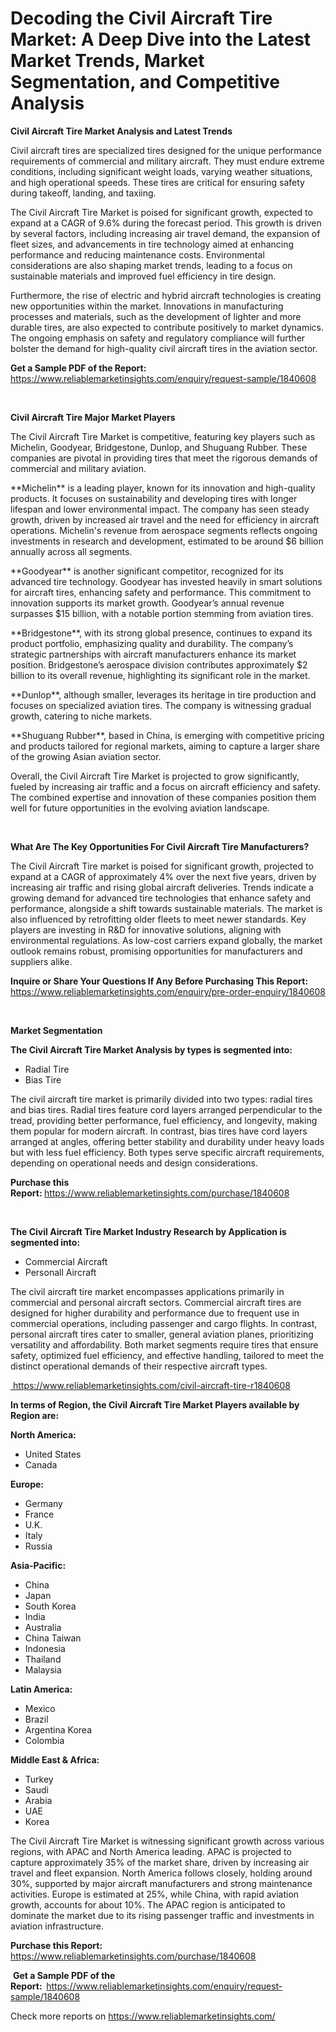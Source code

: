 <p><h1>Decoding the Civil Aircraft Tire Market: A Deep Dive into the Latest Market Trends, Market Segmentation, and Competitive Analysis</h1></p><p><strong>Civil Aircraft Tire Market Analysis and Latest Trends</strong></p>
<p><p>Civil aircraft tires are specialized tires designed for the unique performance requirements of commercial and military aircraft. They must endure extreme conditions, including significant weight loads, varying weather situations, and high operational speeds. These tires are critical for ensuring safety during takeoff, landing, and taxiing.</p><p>The Civil Aircraft Tire Market is poised for significant growth, expected to expand at a CAGR of 9.6% during the forecast period. This growth is driven by several factors, including increasing air travel demand, the expansion of fleet sizes, and advancements in tire technology aimed at enhancing performance and reducing maintenance costs. Environmental considerations are also shaping market trends, leading to a focus on sustainable materials and improved fuel efficiency in tire design.</p><p>Furthermore, the rise of electric and hybrid aircraft technologies is creating new opportunities within the market. Innovations in manufacturing processes and materials, such as the development of lighter and more durable tires, are also expected to contribute positively to market dynamics. The ongoing emphasis on safety and regulatory compliance will further bolster the demand for high-quality civil aircraft tires in the aviation sector.</p></p>
<p><strong>Get a Sample PDF of the Report:&nbsp;</strong> <a href="https://www.reliablemarketinsights.com/enquiry/request-sample/1840608?utm_campaign=3560&utm_medium=2&utm_source=Github&utm_content=ia&utm_term=31032025&utm_id=civil-aircraft-tire">https://www.reliablemarketinsights.com/enquiry/request-sample/1840608</a></p>
<p>&nbsp;</p>
<p><strong>Civil Aircraft Tire Major Market Players</strong></p>
<p><p>The Civil Aircraft Tire Market is competitive, featuring key players such as Michelin, Goodyear, Bridgestone, Dunlop, and Shuguang Rubber. These companies are pivotal in providing tires that meet the rigorous demands of commercial and military aviation.</p><p>**Michelin** is a leading player, known for its innovation and high-quality products. It focuses on sustainability and developing tires with longer lifespan and lower environmental impact. The company has seen steady growth, driven by increased air travel and the need for efficiency in aircraft operations. Michelin's revenue from aerospace segments reflects ongoing investments in research and development, estimated to be around $6 billion annually across all segments.</p><p>**Goodyear** is another significant competitor, recognized for its advanced tire technology. Goodyear has invested heavily in smart solutions for aircraft tires, enhancing safety and performance. This commitment to innovation supports its market growth. Goodyear’s annual revenue surpasses $15 billion, with a notable portion stemming from aviation tires.</p><p>**Bridgestone**, with its strong global presence, continues to expand its product portfolio, emphasizing quality and durability. The company’s strategic partnerships with aircraft manufacturers enhance its market position. Bridgestone’s aerospace division contributes approximately $2 billion to its overall revenue, highlighting its significant role in the market.</p><p>**Dunlop**, although smaller, leverages its heritage in tire production and focuses on specialized aviation tires. The company is witnessing gradual growth, catering to niche markets.</p><p>**Shuguang Rubber**, based in China, is emerging with competitive pricing and products tailored for regional markets, aiming to capture a larger share of the growing Asian aviation sector.</p><p>Overall, the Civil Aircraft Tire Market is projected to grow significantly, fueled by increasing air traffic and a focus on aircraft efficiency and safety. The combined expertise and innovation of these companies position them well for future opportunities in the evolving aviation landscape.</p></p>
<p>&nbsp;</p>
<p><strong>What Are The Key Opportunities For Civil Aircraft Tire Manufacturers?</strong></p>
<p><p>The Civil Aircraft Tire market is poised for significant growth, projected to expand at a CAGR of approximately 4% over the next five years, driven by increasing air traffic and rising global aircraft deliveries. Trends indicate a growing demand for advanced tire technologies that enhance safety and performance, alongside a shift towards sustainable materials. The market is also influenced by retrofitting older fleets to meet newer standards. Key players are investing in R&D for innovative solutions, aligning with environmental regulations. As low-cost carriers expand globally, the market outlook remains robust, promising opportunities for manufacturers and suppliers alike.</p></p>
<p><strong>Inquire or Share Your Questions If Any Before Purchasing This Report:</strong> <a href="https://www.reliablemarketinsights.com/enquiry/pre-order-enquiry/1840608?utm_campaign=3560&utm_medium=2&utm_source=Github&utm_content=ia&utm_term=31032025&utm_id=civil-aircraft-tire">https://www.reliablemarketinsights.com/enquiry/pre-order-enquiry/1840608</a></p>
<p>&nbsp;</p>
<p><strong>Market Segmentation</strong></p>
<p><strong>The Civil Aircraft Tire Market Analysis by types is segmented into:</strong></p>
<p><ul><li>Radial Tire</li><li>Bias Tire</li></ul></p>
<p><p>The civil aircraft tire market is primarily divided into two types: radial tires and bias tires. Radial tires feature cord layers arranged perpendicular to the tread, providing better performance, fuel efficiency, and longevity, making them popular for modern aircraft. In contrast, bias tires have cord layers arranged at angles, offering better stability and durability under heavy loads but with less fuel efficiency. Both types serve specific aircraft requirements, depending on operational needs and design considerations.</p></p>
<p><strong>Purchase this Report:&nbsp;</strong><a href="https://www.reliablemarketinsights.com/purchase/1840608?utm_campaign=3560&utm_medium=2&utm_source=Github&utm_content=ia&utm_term=31032025&utm_id=civil-aircraft-tire">https://www.reliablemarketinsights.com/purchase/1840608</a></p>
<p>&nbsp;</p>
<p><strong>The Civil Aircraft Tire Market Industry Research by Application is segmented into:</strong></p>
<p><ul><li>Commercial Aircraft</li><li>Personall Aircraft</li></ul></p>
<p><p>The civil aircraft tire market encompasses applications primarily in commercial and personal aircraft sectors. Commercial aircraft tires are designed for higher durability and performance due to frequent use in commercial operations, including passenger and cargo flights. In contrast, personal aircraft tires cater to smaller, general aviation planes, prioritizing versatility and affordability. Both market segments require tires that ensure safety, optimized fuel efficiency, and effective handling, tailored to meet the distinct operational demands of their respective aircraft types.</p></p>
<p><a href="https://www.reliablemarketinsights.com/civil-aircraft-tire-r1840608?utm_campaign=3560&utm_medium=2&utm_source=Github&utm_content=ia&utm_term=31032025&utm_id=civil-aircraft-tire">&nbsp;https://www.reliablemarketinsights.com/civil-aircraft-tire-r1840608</a></p>
<p><strong>In terms of Region, the Civil Aircraft Tire Market Players available by Region are:</strong></p>
<p>
    <p> <strong> North America: </strong>
        <ul>
            <li>United States</li>
            <li>Canada</li>
        </ul>
        </p> 
    <p> <strong> Europe: </strong>
        <ul>
            <li>Germany</li>
            <li>France</li>
            <li>U.K.</li>
            <li>Italy</li>
            <li>Russia</li>
        </ul>
        </p> 
    <p> <strong> Asia-Pacific: </strong>
        <ul>
            <li>China</li>
            <li>Japan</li>
            <li>South Korea</li>
            <li>India</li>
            <li>Australia</li>
            <li>China Taiwan</li>
            <li>Indonesia</li>
            <li>Thailand</li>
            <li>Malaysia</li>
        </ul>
        </p> 
    <p> <strong> Latin America: </strong>
        <ul>
            <li>Mexico</li>
            <li>Brazil</li>
            <li>Argentina Korea</li>
            <li>Colombia</li>
        </ul>
        </p> 
    <p> <strong> Middle East & Africa: </strong>
        <ul>
            <li>Turkey</li>
            <li>Saudi</li>
            <li>Arabia</li>
            <li>UAE</li>
            <li>Korea</li>
        </ul>
    </p>
    </p>
<p><p>The Civil Aircraft Tire Market is witnessing significant growth across various regions, with APAC and North America leading. APAC is projected to capture approximately 35% of the market share, driven by increasing air travel and fleet expansion. North America follows closely, holding around 30%, supported by major aircraft manufacturers and strong maintenance activities. Europe is estimated at 25%, while China, with rapid aviation growth, accounts for about 10%. The APAC region is anticipated to dominate the market due to its rising passenger traffic and investments in aviation infrastructure.</p></p>
<p><strong>Purchase this Report: </strong><a href="https://www.reliablemarketinsights.com/purchase/1840608?utm_campaign=3560&utm_medium=2&utm_source=Github&utm_content=ia&utm_term=31032025&utm_id=civil-aircraft-tire">https://www.reliablemarketinsights.com/purchase/1840608</a></p>
<p>&nbsp;<strong>Get a Sample PDF of the Report:&nbsp;&nbsp;</strong><a href="https://www.reliablemarketinsights.com/enquiry/request-sample/1840608?utm_campaign=3560&utm_medium=2&utm_source=Github&utm_content=ia&utm_term=31032025&utm_id=civil-aircraft-tire">https://www.reliablemarketinsights.com/enquiry/request-sample/1840608</a></p>
<p><strong></strong></p>
<p>Check more reports on <a href="https://www.reliablemarketinsights.com/?utm_campaign=3560&utm_medium=2&utm_source=Github&utm_content=ia&utm_term=31032025&utm_id=civil-aircraft-tire">https://www.reliablemarketinsights.com/</a></p>